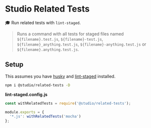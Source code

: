 # Studio Related Tests

🎓 Run related tests with `lint-staged`.

> Runs a command with all tests for staged files named `${filename}.test.js`,
> `${filename}-test.js`, `${filename}_anything.test.js`,
> `${filename}-anything.test.js` or `${filename}.anything.test.js`.

## Setup

This assumes you have [husky][] and [lint-staged][] installed.

```bash
npm i @studio/related-tests -D
```

**lint-staged.config.js**

```js
const withRelatedTests = require('@studio/related-tests');

module.exports = {
  '*.js': withRelatedTests('mocha')
};
```

[husky]: https://github.com/typicode/husky
[lint-staged]: https://github.com/okonet/lint-staged
